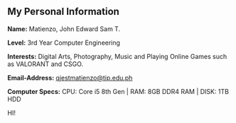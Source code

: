 ## My Personal Information 

**Name:** Matienzo, John Edward Sam T.

**Level:** 3rd Year Computer Engineering

**Interests:** Digital Arts, Photography, Music and Playing Online Games such as VALORANT and CSGO.

**Email-Address:** qjestmatienzo@tip.edu.ph

**Computer Specs:** CPU: Core i5 8th Gen | RAM: 8GB DDR4 RAM | DISK: 1TB HDD

HI!

